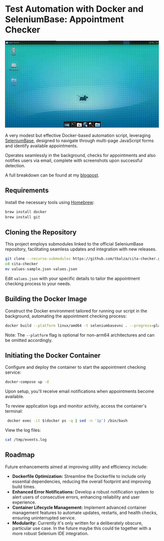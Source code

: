 
# Test Automation with Docker and SeleniumBase: Appointment Checker

<img src="images/cita-check.gif" alt="Your image description" width="852"/>

A very modest but effective Docker-based automation script, leveraging [SeleniumBase](https://github.com/seleniumbase/SeleniumBase), designed to navigate through multi-page JavaScript forms and identify available appointments.

Operates seamlessly in the background, checks for appointments and also notifies users via email, complete with screenshots upon successful detection.

A full breakdown can be found at my [blogpost](https://tbalza.net/leveraging-docker-and-selenium-for-efficient-appointment-checking/).

## Requirements
Install the necessary tools using [Homebrew](https://docs.brew.sh/Installation):

```bash
brew install docker
brew install git
```

## Cloning the Repository
This project employs submodules linked to the official SeleniumBase repository, facilitating seamless updates and integration with new releases.
```bash
git clone --recurse-submodules https://github.com/tbalza/cita-checker.git
cd cita-checker
mv values-sample.json values.json
```
Edit `values.json` with your specific details to tailor the appointment checking process to your needs.

## Building the Docker Image
Construct the Docker environment tailored for running our script in the background, automating the appointment checking process:
```bash
docker build --platform linux/amd64 -t seleniumbasevnc . --progress=plain
```
Note: The `--platform` flag is optional for non-arm64 architectures and can be omitted accordingly.

## Initiating the Docker Container
Configure and deploy the container to start the appointment checking service:
```bash
docker-compose up -d
```
Upon setup, you'll receive email notifications when appointments become available.

To review application logs and monitor activity, access the container's terminal:
```bash
 docker exec -it $(docker ps -q | sed -n '1p') /bin/bash
```
View the log files:
```bash
cat /tmp/events.log
```

## Roadmap
Future enhancements aimed at improving utility and efficiency include:

- **Dockerfile Optimization:** Streamline the Dockerfile to include only essential dependencies, reducing the overall footprint and improving build times.
- **Enhanced Error Notifications:** Develop a robust notification system to alert users of consecutive errors, enhancing reliability and user experience.
- **Container Lifecycle Management:** Implement advanced container management features to automate updates, restarts, and health checks, ensuring uninterrupted service.
- **Modularity:** Currently it's only written for a deliberately obscure, particular use case. In the future maybe this could tie together with a more robust Selenium IDE integration.
